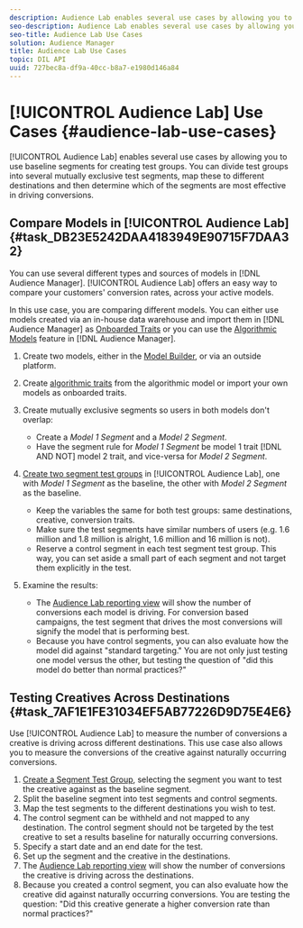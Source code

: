 ```yaml
---
description: Audience Lab enables several use cases by allowing you to use baseline segments for creating test groups. You can divide test groups into several mutually exclusive test segments, map these to different destinations and then determine which of the segments are most effective in driving conversions.
seo-description: Audience Lab enables several use cases by allowing you to use baseline segments for creating test groups. You can divide test groups into several mutually exclusive test segments, map these to different destinations and then determine which of the segments are most effective in driving conversions.
seo-title: Audience Lab Use Cases
solution: Audience Manager
title: Audience Lab Use Cases
topic: DIL API
uuid: 727bec8a-df9a-40cc-b8a7-e1980d146a84
---
```


# [!UICONTROL Audience Lab] Use Cases {#audience-lab-use-cases}

[!UICONTROL Audience Lab] enables several use cases by allowing you to use baseline segments for creating test groups. You can divide test groups into several mutually exclusive test segments, map these to different destinations and then determine which of the segments are most effective in driving conversions.

## Compare Models in [!UICONTROL Audience Lab] {#task_DB23E5242DAA4183949E90715F7DAA32}

You can use several different types and sources of models in [!DNL Audience Manager]. [!UICONTROL Audience Lab] offers an easy way to compare your customers' conversion rates, across your active models.

<!-- audience-lab-compare-models.xml -->

In this use case, you are comparing different models. You can either use models created via an in-house data warehouse and import them in [!DNL Audience Manager] as [Onboarded Traits](../../features/traits/create-onboarded-rule-based-traits.md#create-rules-based-or-onboarded-traits) or you can use the [Algorithmic Models](../../features/algorithmic-models/understanding-models.md#concept_49FB2DBD4AD041A4ABAAEE9D83BB996E) feature in [!DNL Audience Manager].

1. Create two models, either in the [Model Builder](../../features/algorithmic-models/create-model.md#concept_25287B0C161F4BFCBCCFEB5CC6E613D0), or via an outside platform.
1. Create [algorithmic traits](../../features/traits/create-algorithmic-traits.md) from the algorithmic model or import your own models as onboarded traits.
1. Create mutually exclusive segments so users in both models don't overlap:

    * Create a *Model 1 Segment* and a *Model 2 Segment*.
    * Have the segment rule for *Model 1 Segment* be model 1 trait [!DNL AND NOT] model 2 trait, and vice-versa for *Model 2 Segment*.

1. [Create two segment test groups](../../features/audience-lab/audience-lab-manage-test-groups.md#task_B62EF6D2992941FAAEA84BE2EA11A55E) in [!UICONTROL Audience Lab], one with *Model 1 Segment* as the baseline, the other with *Model 2 Segment* as the baseline.

    * Keep the variables the same for both test groups: same destinations, creative, conversion traits.
    * Make sure the test segments have similar numbers of users (e.g. 1.6 million and 1.8 million is alright, 1.6 million and 16 million is not).
    * Reserve a control segment in each test segment test group. This way, you can set aside a small part of each segment and not target them explicitly in the test.

1. Examine the results:

    * The [Audience Lab reporting view](../../features/audience-lab/audience-lab-reporting-view.md#concept_C8A089E2B1C54D268C4F6475C4D5C9D6) will show the number of conversions each model is driving. For conversion based campaigns, the test segment that drives the most conversions will signify the model that is performing best.
    * Because you have control segments, you can also evaluate how the model did against "standard targeting." You are not only just testing one model versus the other, but testing the question of "did this model do better than normal practices?"

## Testing Creatives Across Destinations {#task_7AF1E1FE31034EF5AB77226D9D75E4E6}

<!-- audience-lab-creatives-across-destinations.xml -->

Use [!UICONTROL Audience Lab] to measure the number of conversions a creative is driving across different destinations. This use case also allows you to measure the conversions of the creative against naturally occurring conversions.

1. [Create a Segment Test Group](../../features/audience-lab/audience-lab-manage-test-groups.md#task_B62EF6D2992941FAAEA84BE2EA11A55E), selecting the segment you want to test the creative against as the baseline segment.
1. Split the baseline segment into test segments and control segments.
1. Map the test segments to the different destinations you wish to test.
1. The control segment can be withheld and not mapped to any destination. The control segment should not be targeted by the test creative to set a results baseline for naturally occurring conversions.
1. Specify a start date and an end date for the test.
1. Set up the segment and the creative in the destinations.
1. The [Audience Lab reporting view](../../features/audience-lab/audience-lab-reporting-view.md#concept_C8A089E2B1C54D268C4F6475C4D5C9D6) will show the number of conversions the creative is driving across the destinations.
1. Because you created a control segment, you can also evaluate how the creative did against naturally occurring conversions. You are testing the question: "Did this creative generate a higher conversion rate than normal practices?"
